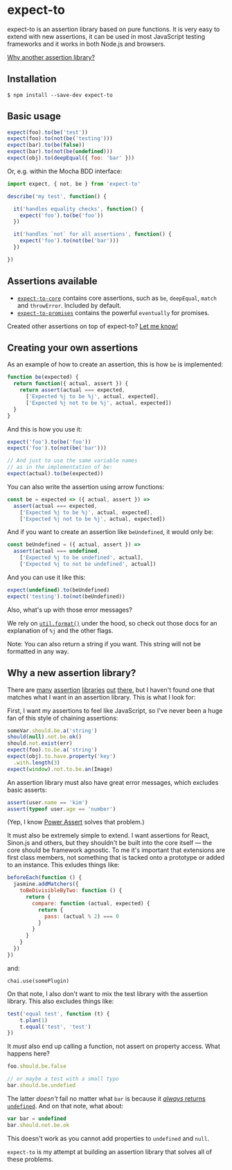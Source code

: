 expect-to
=========

expect-to is an assertion library based on pure functions. It is very easy to
extend with new assertions, it can be used in most JavaScript testing
frameworks and it works in both Node.js and browsers.

[Why another assertion library?](#why-a-new-assertion-library)

Installation
------------

```
$ npm install --save-dev expect-to
```

Basic usage
-----------

```javascript
expect(foo).to(be('test'))
expect(foo).to(not(be('testing')))
expect(bar).to(be(false))
expect(bar).to(not(be(undefined)))
expect(obj).to(deepEqual({ foo: 'bar' }))
```

Or, e.g. within the Mocha BDD interface:

```javascript
import expect, { not, be } from 'expect-to'

describe('my test', function() {

  it('handles equality checks', function() {
    expect('foo').to(be('foo'))
  })

  it('handles `not` for all assertions', function() {
    expect('foo').to(not(be('bar')))
  })

})
```

Assertions available
--------------------

- [`expect-to-core`][expect-to-core] contains core assertions, such as `be`, `deepEqual`, `match` and `throwError`. Included by default.
- [`expect-to-promises`][expect-to-promises] contains the powerful `eventually` for promises.

Created other assertions on top of expect-to? [Let me know!][pulls]

Creating your own assertions
----------------------------

As an example of how to create an assertion, this is how `be` is implemented:

```javascript
function be(expected) {
  return function({ actual, assert }) {
    return assert(actual === expected,
      ['Expected %j to be %j', actual, expected],
      ['Expected %j not to be %j', actual, expected])
  }
}
```

And this is how you use it:

```javascript
expect('foo').to(be('foo'))
expect('foo').to(not(be('bar')))

// And just to use the same variable names
// as in the implementation of be:
expect(actual).to(be(expected))
```

You can also write the assertion using arrow functions:

```javascript
const be = expected => ({ actual, assert }) =>
  assert(actual === expected,
    ['Expected %j to be %j', actual, expected],
    ['Expected %j not to be %j', actual, expected])
```

And if you want to create an assertion like `beUndefined`, it would only be:

```javascript
const beUndefined = ({ actual, assert }) =>
  assert(actual === undefined,
    ['Expected %j to be undefined', actual],
    ['Expected %j to not be undefined', actual])
```

And you can use it like this:

```js
expect(undefined).to(beUndefined)
expect('testing').to(not(beUndefined))
```

Also, what's up with those error messages?

We rely on [`util.format()`][utilfmt] under the hood, so check out those docs
for an explanation of `%j` and the other flags.

Note: You can also return a string if you want. This string
will not be formatted in any way.

Why a new assertion library?
----------------------------

There are [many][chaijs] [assertion][shouldjs] [libraries][expectjs]
[out][powerassert] [there][js-must], but I haven't found one that matches what
I want in an assertion library. This is what I look for:

First, I want my assertions to feel like JavaScript, so I've never been a huge
fan of this style of chaining assertions:

```javascript
someVar.should.be.a('string')
should(null).not.be.ok()
should.not.exist(err)
expect(foo).to.be.a('string')
expect(obj).to.have.property('key')
  .with.length(3)
expect(window).not.to.be.an(Image)
```

An assertion library must also have great error messages, which excludes basic
asserts:

```javascript
assert(user.name == 'kim')
assert(typeof user.age == 'number')
```

(Yep, I know [Power Assert][powerassert] solves that problem.)

It must also be extremely simple to extend. I want assertions for React,
Sinon.js and others, but they shouldn't be built into the core itself — the
core should be framework agnostic. To me it's important that extensions are
first class members, not something that is tacked onto a prototype or added to
an instance. This exludes things like:

```javascript
beforeEach(function () {
  jasmine.addMatchers({
    toBeDivisibleByTwo: function () {
      return {
        compare: function (actual, expected) {
          return {
            pass: (actual % 2) === 0
          }
        }
      }
    }
  })
})
```

and:

```
chai.use(somePlugin)
```

On that note, I also don't want to mix the test library with the assertion
library. This also excludes things like:

```javascript
test('equal test', function (t) {
    t.plan(1)
    t.equal('test', 'test')
})
```

It _must_ also end up calling a function, not assert on property access. What
happens here?

```javascript
foo.should.be.false

// or maybe a test with a small typo
bar.should.be.undefied
```

The latter _doesn't_ fail no matter what `bar` is because it
[_always_ returns `undefined`][property-access]. And on that note,
what about:

```javascript
var bar = undefined
bar.should.not.be.ok
```

This doesn't work as you cannot add properties to `undefined` and `null`.

`expect-to` is my attempt at building an assertion library that solves all of these problems.

[expect-to-core]: https://github.com/kjbekkelund/expect-to-core
[expect-to-promises]: https://github.com/kjbekkelund/expect-to-promises
[pulls]: https://github.com/kjbekkelund/expect-to/pulls
[utilfmt]: https://nodejs.org/api/util.html#util_util_format_format
[chaijs]: http://chaijs.com/
[shouldjs]: https://github.com/shouldjs/should.js
[expectjs]: https://github.com/Automattic/expect.js
[powerassert]: https://github.com/power-assert-js/power-assert
[js-must]: https://github.com/moll/js-must
[property-access]: https://github.com/moll/js-must#asserting-on-property-access
